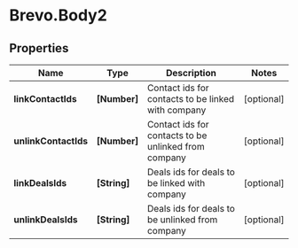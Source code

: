 # Brevo.Body2

## Properties
Name | Type | Description | Notes
------------ | ------------- | ------------- | -------------
**linkContactIds** | **[Number]** | Contact ids for contacts to be linked with company | [optional] 
**unlinkContactIds** | **[Number]** | Contact ids for contacts to be unlinked from company | [optional] 
**linkDealsIds** | **[String]** | Deals ids for deals to be linked with company | [optional] 
**unlinkDealsIds** | **[String]** | Deals ids for deals to be unlinked from company | [optional] 


